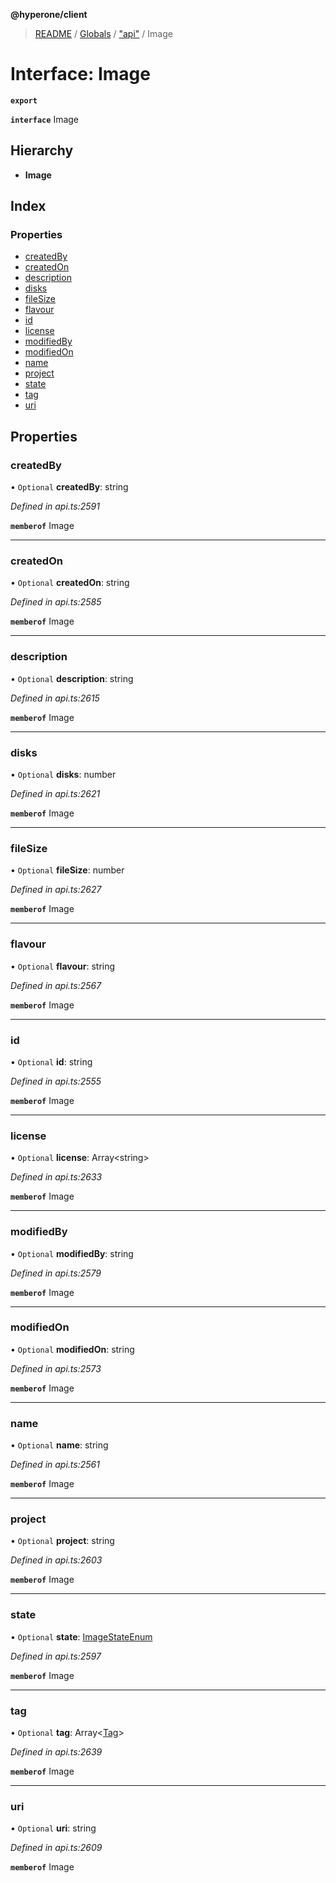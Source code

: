**@hyperone/client**

> [README](../README.md) / [Globals](../globals.md) / ["api"](../modules/_api_.md) / Image

# Interface: Image

**`export`** 

**`interface`** Image

## Hierarchy

* **Image**

## Index

### Properties

* [createdBy](_api_.image.md#createdby)
* [createdOn](_api_.image.md#createdon)
* [description](_api_.image.md#description)
* [disks](_api_.image.md#disks)
* [fileSize](_api_.image.md#filesize)
* [flavour](_api_.image.md#flavour)
* [id](_api_.image.md#id)
* [license](_api_.image.md#license)
* [modifiedBy](_api_.image.md#modifiedby)
* [modifiedOn](_api_.image.md#modifiedon)
* [name](_api_.image.md#name)
* [project](_api_.image.md#project)
* [state](_api_.image.md#state)
* [tag](_api_.image.md#tag)
* [uri](_api_.image.md#uri)

## Properties

### createdBy

• `Optional` **createdBy**: string

*Defined in api.ts:2591*

**`memberof`** Image

___

### createdOn

• `Optional` **createdOn**: string

*Defined in api.ts:2585*

**`memberof`** Image

___

### description

• `Optional` **description**: string

*Defined in api.ts:2615*

**`memberof`** Image

___

### disks

• `Optional` **disks**: number

*Defined in api.ts:2621*

**`memberof`** Image

___

### fileSize

• `Optional` **fileSize**: number

*Defined in api.ts:2627*

**`memberof`** Image

___

### flavour

• `Optional` **flavour**: string

*Defined in api.ts:2567*

**`memberof`** Image

___

### id

• `Optional` **id**: string

*Defined in api.ts:2555*

**`memberof`** Image

___

### license

• `Optional` **license**: Array\<string>

*Defined in api.ts:2633*

**`memberof`** Image

___

### modifiedBy

• `Optional` **modifiedBy**: string

*Defined in api.ts:2579*

**`memberof`** Image

___

### modifiedOn

• `Optional` **modifiedOn**: string

*Defined in api.ts:2573*

**`memberof`** Image

___

### name

• `Optional` **name**: string

*Defined in api.ts:2561*

**`memberof`** Image

___

### project

• `Optional` **project**: string

*Defined in api.ts:2603*

**`memberof`** Image

___

### state

• `Optional` **state**: [ImageStateEnum](../enums/_api_.imagestateenum.md)

*Defined in api.ts:2597*

**`memberof`** Image

___

### tag

• `Optional` **tag**: Array\<[Tag](_api_.tag.md)>

*Defined in api.ts:2639*

**`memberof`** Image

___

### uri

• `Optional` **uri**: string

*Defined in api.ts:2609*

**`memberof`** Image
